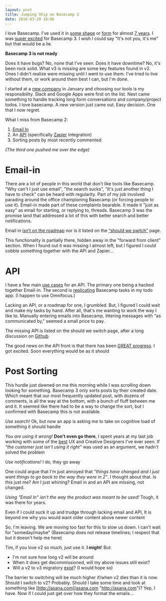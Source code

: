 ```yaml
---
layout: post
title: Jumping Ship on Basecamp 3
date: 2016-03-29 18:06
---
```


I love Basecamp. I've used it in [some shape](https://help.basecamp.com/basecamp "some form") or [form](https://basecamp.com/2 "form") for almost [7 years](https://www.alexanderinteractive.com/ "7 years"). I was [super excited](http://www.timbroder.com/2015/10/a-preview-of-what's-new-in-basecamp-3.html "super excited") for Basecamp 3. I wish I could say "It's not you, it's me" but that would be a lie. 

**Basecamp 3 is not ready**

Does it have bugs? No, none that I've seen. Does it have downtime? No, it's been rock solid. What v3 is missing are some key features found in v2. Ones I didn't realize were missing until I went to use them. I've tried to live without them, or work around them best I can, but I'm done. 

I started at a [new company](http://www.kidfund.us/ "new company") in January and choosing our tools is my responsibility. Slack and Google Apps were first on the list. Next came something to handle tracking long form conversations and company/project todos. I love basecamp. A new version just came out. Easy decision.  One that I now regret.

 What I miss from Basecamp 2:

1. [Email In](https://basecamp.com/help/2/guides/projects/email-in "Email In")
2. An [API](https://github.com/basecamp/bcx-api/issues/196 "API") (specifically [Zapier](https://zapier.com/zapbook/basecamp3/ "Zapier") integration)
3. Sorting posts by most recently commented

*(The third one pushed me over the edge)*

# Email-in
There are a lot of people in this world that don't like tools like Basecamp. "Why can't I just use email", "the search sucks", "It's just another thing I have to check" can be heard with regularity.  Part of my job involved parading around the office championing Basecamp (or forcing people to use it). Email-in made part of these complaints bearable. It made it "just as easy" as email for starting, or replying to, threads. Basecamp 3 was the promise land that addressed a lot of this with better search and better notifications.

Email in [isn’t on the roadmap](https://twitter.com/timothybroder/status/696784457055993856 "isn’t on the roadmap") nor is it listed on the [“should we switch"](https://basecamp.com/3/transition/should-we-go-bc3 "“should we switch") page.

This functionality is partially there, hidden away in the "forward from client" section. When I found out it was missing I almost left, but I figured I could cobble something together with the API and Zapier...

# API 
I have a few main [use cases](https://github.com/basecamp/bcx-api/issues/196#issuecomment-181549941 "use cases") for an API. The primary one being a hacked together Email-in. The second is [replicating](http://www.timbroder.com/2015/10/how-to-sync-basecamp-todos-to-omnifocus-or-todoist-.html "replicating") Basecamp tasks in my todo app. (I happen to use Omnifocus.)

Lacking an API, or a roadmap for one, I grumbled. But, I figured I could wait and make my tasks by hand. After all, that's me wanting to work the way I like to. Manually entering emails into Basecamp, littering messages with "as communicated by," seemed a small price to pay.

The missing API *is* listed on the should we switch page, after a long discussion on [Github](https://github.com/basecamp/bcx-api/issues/196#issuecomment-185243532 "Github")

The good news on the API front is that there has been [GREAT  progress](https://github.com/basecamp/bcx-api/issues/196#issuecomment-198436989 "GREAT  progress"). I got excited. Soon everything would be as it should

# Post Sorting

This hurdle just dawned on me this morning while I was scrolling down looking for something. Basecamp 3 only sorts posts by their created date. Which meant that our most frequently updated post, with dozens of comments, is all the way at the bottom, with a bunch of fluff between me and it. It seemed like there had to be a way to change the sort, but I confirmed with Basecamp this is not available. 

*Use search!* Ok, but now an app is asking me to take on cognitive load of something it should handle

*You are using it wrong!* **Don't even go there**, I spent years at my last job working with some of the [best](https://www.alexanderinteractive.com/work/ "best") UX and Creative Designers I've ever seen. If *"the customer just isn't using it right"* was used as an argument, we hadn't solved the problem

*Use notifications!* I do, they go away

One could argue that I'm just annoyed that *"things have changed and I just want things to go back to the way they were in 2"*. I thought about that. Is this just me? Am I just whining? Email in and an API are missing, not changed. 

*Using "Email In" isn't the way the product was meant to be used!* Tough, it was there for years. 

Even if I could suck it up and trudge through lacking  email and API, It is beyond me why you would want older content above newer content

So, I'm leaving. We are moving too fast for this to slow us down. I can't wait for "someday/maybe" (Basecamp does not release timelines; I respect that but it doesn't help me here)

Tim, if you love v2 so much, just use it. **I might**! But:

* I'm not sure how long v2 will be around
* When it does get decommissioned, will my above issues still exist?
* Will a v2 to v3 migratory [exist](https://basecamp.com/3/transition/faqs "exist")? (I would hope so)

The barrier to switching will be much higher if/when v2 dies than it is now. Should I switch to v2? Probably. Should I take some time and look at something like [http://asana.com](asana.com "http://asana.com")? Yep, I have. Now if I could just get over how they format the emails...
